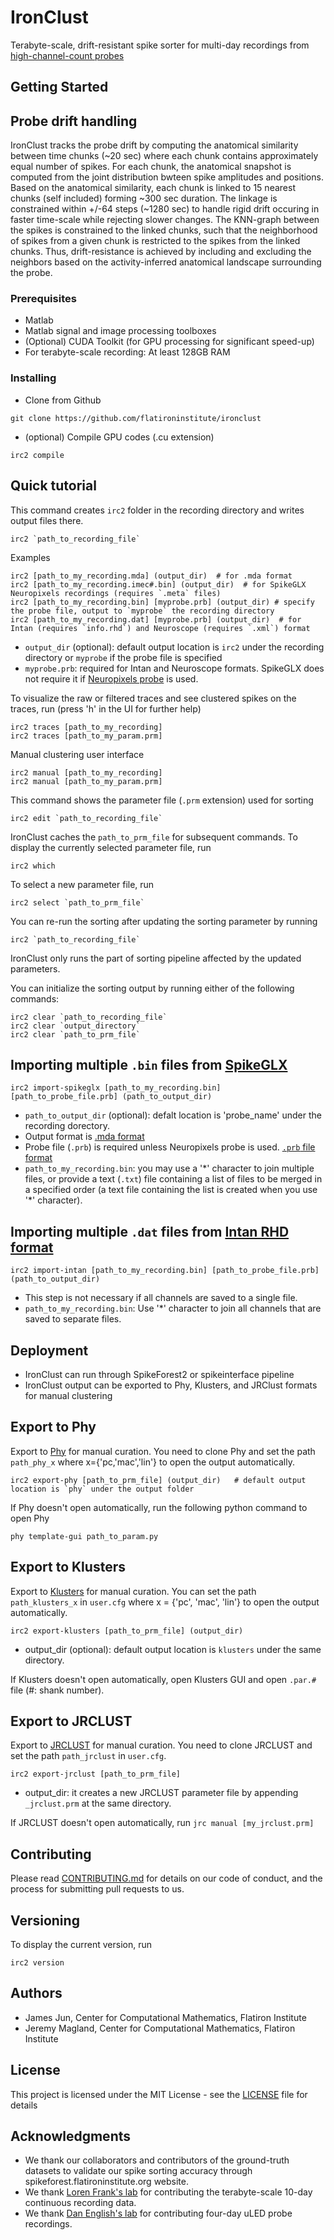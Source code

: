 # IronClust

Terabyte-scale, drift-resistant spike sorter for multi-day recordings from [high-channel-count probes](https://www.nature.com/articles/nature24636)

## Getting Started

## Probe drift handling
IronClust tracks the probe drift by computing the anatomical similarity between time chunks (~20 sec) where each chunk contains approximately equal number of spikes. For each chunk, the anatomical snapshot is computed from the joint distribution bwteen spike amplitudes and positions. Based on the anatomical similarity, each chunk is linked to 15 nearest chunks (self included) forming ~300 sec duration. The linkage is constrained within +/-64 steps (~1280 sec) to handle rigid drift occuring in faster time-scale while rejecting slower changes. The KNN-graph between the spikes is constrained to the linked chunks, such that the neighborhood of spikes from a given chunk is restricted to the spikes from the linked chunks. Thus, drift-resistance is achieved by including and excluding the neighbors based on the activity-inferred anatomical landscape surrounding the probe.

### Prerequisites

- Matlab 
- Matlab signal and image processing toolboxes
- (Optional) CUDA Toolkit (for GPU processing for significant speed-up)
- For terabyte-scale recording: At least 128GB RAM

### Installing
- Clone from Github
```
git clone https://github.com/flatironinstitute/ironclust
```
- (optional) Compile GPU codes (.cu extension)
```
irc2 compile
```

## Quick tutorial

This command creates `irc2` folder in the recording directory and writes output files there.
```
irc2 `path_to_recording_file`
```
Examples 
```
irc2 [path_to_my_recording.mda] (output_dir)  # for .mda format
irc2 [path_to_my_recording.imec#.bin] (output_dir)  # for SpikeGLX Neuropixels recordings (requires `.meta` files)
irc2 [path_to_my_recording.bin] [myprobe.prb] (output_dir) # specify the probe file, output to `myprobe` the recording directory
irc2 [path_to_my_recording.dat] [myprobe.prb] (output_dir)  # for Intan (requires `info.rhd`) and Neuroscope (requires `.xml`) format
```
* `output_dir` (optional): default output location is `irc2` under the recording directory or `myprobe` if the probe file is specified
* `myprobe.prb`: required for Intan and Neuroscope formats. SpikeGLX does not require it if [Neuropixels probe](https://www.neuropixels.org/) is used.

To visualize the raw or filtered traces and see clustered spikes on the traces, run (press 'h' in the UI for further help)
```
irc2 traces [path_to_my_recording] 
irc2 traces [path_to_my_param.prm]
```

Manual clustering user interface
```
irc2 manual [path_to_my_recording] 
irc2 manual [path_to_my_param.prm]
```

This command shows the parameter file (`.prm` extension) used for sorting
```
irc2 edit `path_to_recording_file`
```

IronClust caches the `path_to_prm_file` for subsequent commands. To display the currently selected parameter file, run
```
irc2 which
```

To select a new parameter file, run
```
irc2 select `path_to_prm_file`
```

You can re-run the sorting after updating the sorting parameter by running 
```
irc2 `path_to_recording_file`
```
IronClust only runs the part of sorting pipeline affected by the updated parameters. 

You can initialize the sorting output by running either of the following commands:
```
irc2 clear `path_to_recording_file`
irc2 clear `output_directory`
irc2 clear `path_to_prm_file`
```

## Importing multiple `.bin` files from [SpikeGLX](https://github.com/billkarsh/SpikeGLX)
```
irc2 import-spikeglx [path_to_my_recording.bin] [path_to_probe_file.prb] (path_to_output_dir)
```
- `path_to_output_dir` (optional): defalt location is 'probe_name' under the recording dorectory.
- Output format is [.mda format](https://users.flatironinstitute.org/~magland/docs/mountainsort_dataset_format/) 
- Probe file (`.prb`) is required unless Neuropixels probe is used. [`.prb` file format](https://github.com/JaneliaSciComp/JRCLUST/wiki/Probe-file)
- `path_to_my_recording.bin`: you may use a '\*' character to join multiple files, or provide a text (`.txt`) file containing a list of files to be merged in a specified order (a text file containing the list is created when you use '\*' character). 

## Importing multiple `.dat` files from [Intan RHD format](http://intantech.com/downloads.html?tabSelect=Software&yPos=0)
```
irc2 import-intan [path_to_my_recording.bin] [path_to_probe_file.prb] (path_to_output_dir)
```
- This step is not necessary if all channels are saved to a single file.
- `path_to_my_recording.bin`: Use '\*' character to join all channels that are saved to separate files.

## Deployment

- IronClust can run through SpikeForest2 or spikeinterface pipeline
- IronClust output can be exported to Phy, Klusters, and JRClust formats for manual clustering

## Export to Phy
Export to [Phy](https://github.com/kwikteam/phy-contrib/blob/master/docs/template-gui.md) for manual curation. You need to clone Phy and set the path `path_phy_x` where x={'pc,'mac','lin'} to open the output automatically.
```
irc2 export-phy [path_to_prm_file] (output_dir)   # default output location is `phy` under the output folder
```

If Phy doesn't open automatically, run the following python command to open Phy
```
phy template-gui path_to_param.py
```

## Export to Klusters
Export to [Klusters](http://neurosuite.sourceforge.net/) for manual curation. You can set the path `path_klusters_x` in `user.cfg` where x = {'pc', 'mac', 'lin'} to open the output automatically.
```
irc2 export-klusters [path_to_prm_file] (output_dir)
```
* output_dir (optional): default output location is `klusters` under the same directory.

If Klusters doesn't open automatically, open Klusters GUI and open `.par.#` file (#: shank number). 

## Export to JRCLUST
Export to [JRCLUST](https://github.com/JaneliaSciComp/JRCLUST) for manual curation. You need to clone JRCLUST and set the path `path_jrclust` in `user.cfg`.
```
irc2 export-jrclust [path_to_prm_file]
```
* output_dir: it creates a new JRCLUST parameter file by appending `_jrclust.prm` at the same directory.

If JRCLUST doesn't open automatically, run `jrc manual [my_jrclust.prm]`

## Contributing

Please read [CONTRIBUTING.md](https://gist.github.com/PurpleBooth/b24679402957c63ec426) for details on our code of conduct, and the process for submitting pull requests to us.

## Versioning

To display the current version, run
```
irc2 version
```

## Authors

- James Jun, Center for Computational Mathematics, Flatiron Institute
- Jeremy Magland, Center for Computational Mathematics, Flatiron Institute

## License

This project is licensed under the MIT License - see the [LICENSE](LICENSE) file for details

## Acknowledgments

* We thank our collaborators and contributors of the ground-truth datasets to validate our spike sorting accuracy through spikeforest.flatironinstitute.org website.
* We thank [Loren Frank's lab](https://www.cin.ucsf.edu/HTML/Loren_Frank.html) for contributing the terabyte-scale 10-day continuous recording data.
* We thank [Dan English's lab](https://www.englishneurolab.com/) for contributing four-day uLED probe recordings.